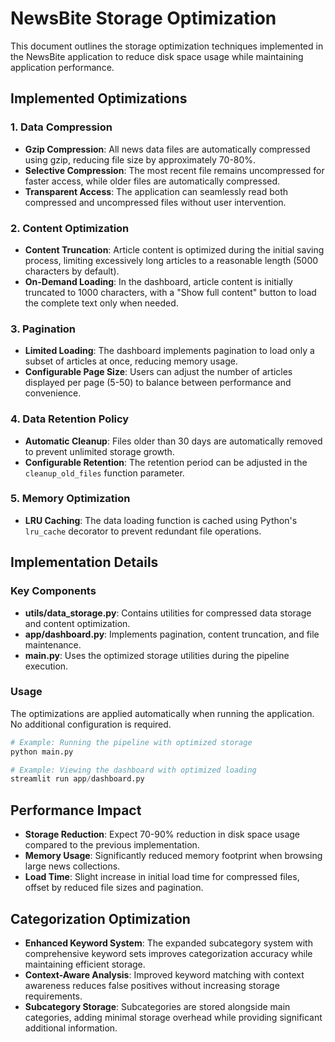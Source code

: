 # NewsBite Storage Optimization

This document outlines the storage optimization techniques implemented in the NewsBite application to reduce disk space usage while maintaining application performance.

## Implemented Optimizations

### 1. Data Compression

- **Gzip Compression**: All news data files are automatically compressed using gzip, reducing file size by approximately 70-80%.
- **Selective Compression**: The most recent file remains uncompressed for faster access, while older files are automatically compressed.
- **Transparent Access**: The application can seamlessly read both compressed and uncompressed files without user intervention.

### 2. Content Optimization

- **Content Truncation**: Article content is optimized during the initial saving process, limiting excessively long articles to a reasonable length (5000 characters by default).
- **On-Demand Loading**: In the dashboard, article content is initially truncated to 1000 characters, with a "Show full content" button to load the complete text only when needed.

### 3. Pagination

- **Limited Loading**: The dashboard implements pagination to load only a subset of articles at once, reducing memory usage.
- **Configurable Page Size**: Users can adjust the number of articles displayed per page (5-50) to balance between performance and convenience.

### 4. Data Retention Policy

- **Automatic Cleanup**: Files older than 30 days are automatically removed to prevent unlimited storage growth.
- **Configurable Retention**: The retention period can be adjusted in the `cleanup_old_files` function parameter.

### 5. Memory Optimization

- **LRU Caching**: The data loading function is cached using Python's `lru_cache` decorator to prevent redundant file operations.

## Implementation Details

### Key Components

- **utils/data_storage.py**: Contains utilities for compressed data storage and content optimization.
- **app/dashboard.py**: Implements pagination, content truncation, and file maintenance.
- **main.py**: Uses the optimized storage utilities during the pipeline execution.

### Usage

The optimizations are applied automatically when running the application. No additional configuration is required.

```python
# Example: Running the pipeline with optimized storage
python main.py

# Example: Viewing the dashboard with optimized loading
streamlit run app/dashboard.py
```

## Performance Impact

- **Storage Reduction**: Expect 70-90% reduction in disk space usage compared to the previous implementation.
- **Memory Usage**: Significantly reduced memory footprint when browsing large news collections.
- **Load Time**: Slight increase in initial load time for compressed files, offset by reduced file sizes and pagination.

## Categorization Optimization

- **Enhanced Keyword System**: The expanded subcategory system with comprehensive keyword sets improves categorization accuracy while maintaining efficient storage.
- **Context-Aware Analysis**: Improved keyword matching with context awareness reduces false positives without increasing storage requirements.
- **Subcategory Storage**: Subcategories are stored alongside main categories, adding minimal storage overhead while providing significant additional information.
